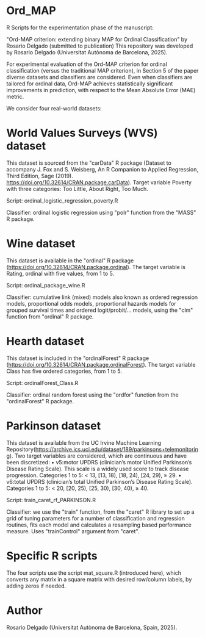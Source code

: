 # Ord_MAP

R Scripts for the experimentation phase of the manuscript:

"Ord-MAP criterion: extending binary MAP for Ordinal Classification"
by Rosario Delgado (submitted to publication)
This repository was developed by Rosario Delgado (Universitat Autònoma de Barcelona, 2025).


For experimental evaluation of the Ord-MAP criterion for ordinal classification (versus the traditional MAP criterion), in Section 5 of the paper diverse datasets and classifiers are considered. Even when classifiers are tailored for ordinal data, Ord-MAP achieves statistically significant improvements in prediction, with respect to the Mean Absolute Error (MAE) metric. 

We consider four real-world datasets:

# World Values Surveys (WVS) dataset 
This dataset is sourced from the "carData" R package (Dataset to accompany J. Fox and S. Weisberg, An R Companion to Applied Regression, Third Edition, Sage (2019). https://doi.org/10.32614/CRAN.package.carData). Target variable Poverty with three categories: Too Little, About Right, Too Much. 

Script: ordinal_logistic_regression_poverty.R

Classifier: ordinal logistic regression using "polr" function from the "MASS" R package. 

# Wine dataset 
This dataset is available in the "ordinal" R package (https://doi.org/10.32614/CRAN.package.ordinal). The target variable is Rating, ordinal with five values, from 1 to 5. 

Script: ordinal_package_wine.R

Classifier: cumulative link (mixed) models also known as ordered regression models, proportional odds models, proportional hazards models for grouped survival times and ordered logit/probit/... models, using the "clm" function from "ordinal" R package. 

# Hearth dataset
This dataset is included in the "ordinalForest" R package (https://doi.org/10.32614/CRAN.package.ordinalForest). The target variable Class has five ordered categories, from 1 to 5. 

Script: ordinalForest_Class.R

Classifier: ordinal random forest using the "ordfor" function from the "ordinalForest" R package. 

# Parkinson dataset 
This dataset is available from the UC Irvine Machine Learning Repository(https://archive.ics.uci.edu/dataset/189/parkinsons+telemonitoring). Two target variables are considered, which are continuous and have been discretized: 
• v5:motor UPDRS (clinician’s motor Unified Parkinson’s Disease Rating Scale). This scale is a widely used score to track disease progression. Categories 1 to 5: < 13, [13, 18), [18, 24), [24, 29), ≥ 29.
• v6:total UPDRS (clinician’s total Unified Parkinson’s Disease Rating Scale). 
Categories 1 to 5: < 20, [20, 25), [25, 30), [30, 40), ≥ 40.

Script: train_caret_rf_PARKINSON.R

Classifier: we use the "train" function, from the "caret" R library to set up a grid of tuning parameters for a number of 
classification and regression routines, fits each model and calculates a resampling based performance measure.
Uses "trainControl" argument from "caret".

# Specific R scripts
The four scripts use the script mat_square.R (introduced here), which converts any matrix in a square matrix with desired row/column labels, by adding zeros if needed.


# Author
Rosario Delgado (Universitat Autònoma de Barcelona, Spain, 2025).


